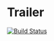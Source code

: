 # Trailer

[![Build Status](https://travis-ci.org/ndejay/trailer.svg)](https://travis-ci.org/ndejay/trailer)
